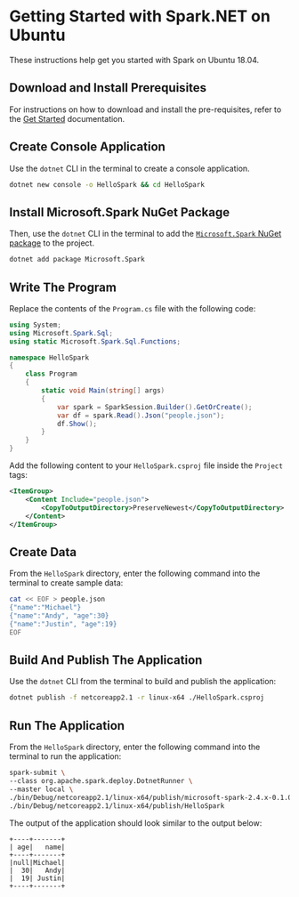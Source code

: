 # Getting Started with Spark.NET on Ubuntu

These instructions help get you started with Spark on Ubuntu 18.04.

## Download and Install Prerequisites

For instructions on how to download and install the pre-requisites, refer to the [Get Started](https://github.com/dotnet/spark#get-started) documentation.

## Create Console Application

Use the `dotnet` CLI in the terminal to create a console application.

```bash
dotnet new console -o HelloSpark && cd HelloSpark
```

## Install Microsoft.Spark NuGet Package

Then, use the `dotnet` CLI in the terminal to add the [`Microsoft.Spark` NuGet package](https://www.nuget.org/packages/Microsoft.Spark/) to the project.

```bash
dotnet add package Microsoft.Spark
```

## Write The Program

Replace the contents of the `Program.cs` file with the following code:

```csharp
using System;
using Microsoft.Spark.Sql;
using static Microsoft.Spark.Sql.Functions;

namespace HelloSpark
{
    class Program
    {
        static void Main(string[] args)
        {
            var spark = SparkSession.Builder().GetOrCreate();
            var df = spark.Read().Json("people.json");
            df.Show();
        }
    }
}
```

Add the following content to your `HelloSpark.csproj` file inside the `Project` tags:

```xml
<ItemGroup>
    <Content Include="people.json">
        <CopyToOutputDirectory>PreserveNewest</CopyToOutputDirectory>
    </Content>
</ItemGroup>
```

## Create Data

From the `HelloSpark` directory, enter the following command into the terminal to create sample data:

```bash
cat << EOF > people.json
{"name":"Michael"} 
{"name":"Andy", "age":30} 
{"name":"Justin", "age":19} 
EOF
```

## Build And Publish The Application

Use the `dotnet` CLI from the terminal to build and publish the application:

```bash
dotnet publish -f netcoreapp2.1 -r linux-x64 ./HelloSpark.csproj
```

## Run The Application

From the `HelloSpark` directory, enter the following command into the terminal to run the application:

```bash
spark-submit \
--class org.apache.spark.deploy.DotnetRunner \
--master local \
./bin/Debug/netcoreapp2.1/linux-x64/publish/microsoft-spark-2.4.x-0.1.0.jar \
./bin/Debug/netcoreapp2.1/linux-x64/publish/HelloSpark
```

The output of the application should look similar to the output below:

```text
+----+-------+
| age|   name|
+----+-------+
|null|Michael|
|  30|   Andy|
|  19| Justin|
+----+-------+
```